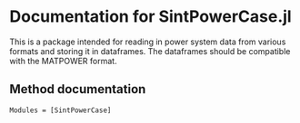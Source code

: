 # Documentation for SintPowerCase.jl
This is a package intended for reading in power system data from various formats and storing it in dataframes. The dataframes should be compatible with the MATPOWER format.

## Method documentation
```@autodocs
Modules = [SintPowerCase]
```

